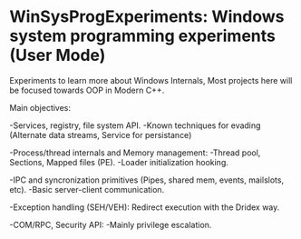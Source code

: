 # WinSysProgExperiments: Windows system programming experiments (User Mode)

Experiments to learn more about Windows Internals,
Most projects here will be focused towards OOP in Modern C++.

Main objectives:

-Services, registry, file system API. 
    -Known techniques for evading (Alternate data streams, Service for persistance)
    
-Process/thread internals and Memory management:
      -Thread pool, Sections, Mapped files (PE).
      -Loader initialization hooking.

-IPC and syncronization primitives (Pipes, shared mem, events, mailslots, etc).
     -Basic server-client communication.

-Exception handling (SEH/VEH): Redirect execution with the Dridex way. 

-COM/RPC, Security API: 
      -Mainly privilege escalation.
